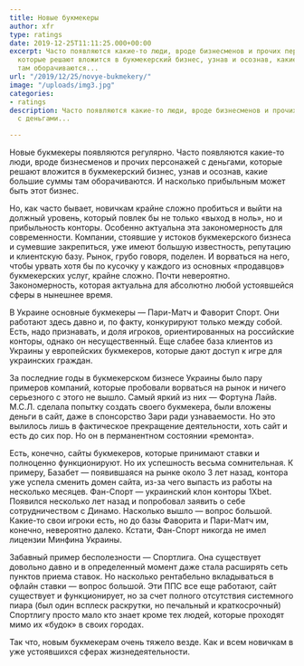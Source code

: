```yaml
---
title: Новые букмекеры
author: xfr
type: ratings
date: 2019-12-25T11:11:25.000+00:00
excerpt: Часто появляются какие-то люди, вроде бизнесменов и прочих персонажей с деньгами,
  которые решают вложится в букмекерский бизнес, узнав и осознав, какие большие суммы
  там оборачиваются...
url: "/2019/12/25/novye-bukmekery/"
image: "/uploads/img3.jpg"
categories:
- ratings
description: Часто появляются какие-то люди, вроде бизнесменов и прочих персонажей
  с деньгами...

---
```

Новые букмекеры появляются регулярно. Часто появляются какие-то люди, вроде бизнесменов и прочих персонажей с деньгами, которые решают вложится в букмекерский бизнес, узнав и осознав, какие большие суммы там оборачиваются. И насколько прибыльным может быть этот бизнес.

Но, как часто бывает, новичкам крайне сложно пробиться и выйти на должный уровень, который повлек бы не только «выход в ноль», но и прибыльность конторы. Особенно актуальна эта закономерность для современности. Компании, стоявшие у истоков букмекерского бизнеса и сумевшие закрепиться, уже имеют большую известность, репутацию и клиентскую базу. Рынок, грубо говоря, поделен. И ворваться на него, чтобы урвать хотя бы по кусочку у каждого из основных «продавцов» букмекерских услуг, крайне сложно. Почти невероятно. Закономерность, которая актуальна для абсолютно любой устоявшейся сферы в нынешнее время.

В Украине основные букмекеры &#8212; Пари-Матч и Фаворит Спорт. Они работают здесь давно и, по факту, конкурируют только между собой. Есть, надо признавать, и доля игроков, ориентированных на российские конторы, однако он несущественный. Еще слабее база клиентов из Украины у европейских букмекеров, которые дают доступ к игре для украинских граждан.

За последние годы в букмекерском бизнесе Украины было пару примеров компаний, которые пробовали ворваться на рынок и ничего серьезного с этого не вышло. Самый яркий из них &#8212; Фортуна Лайв. М.С.Л. сделала попытку создать своего букмекера, были вложены деньги в сайт, даже в спонсорство Зари ради узнаваемости. Но это вылилось лишь в фактическое прекращение деятельности, хоть сайт и есть до сих пор. Но он в перманентном состоянии «ремонта».

Есть, конечно, сайты букмекеров, которые принимают ставки и полноценно функционируют. Но их успешность весьма сомнительная. К примеру, Базабет &#8212; появившаяся на рынке около 3 лет назад, контора уже успела сменить домен сайта, из-за чего выпасть из работы на несколько месяцев. Фан-Спорт &#8212; украинский клон конторы 1Xbet. Появился несколько лет назад и попробовал заявить о себе сотрудничеством с Динамо. Насколько вышло &#8212; вопрос большой. Какие-то свои игроки есть, но до базы Фаворита и Пари-Матч им, конечно, невероятно далеко. Кстати, Фан-Спорт никогда не имел лицензии Минфина Украины.

Забавный пример бесполезности &#8212; Спортлига. Она существует довольно давно и в определенный момент даже стала расширять сеть пунктов приема ставок. Но насколько рентабельно вкладываться в офлайн ставки &#8212; вопрос большой. Эти ППС все еще работают, сайт существует и функционирует, но за счет полного отсутствия системного пиара (был один всплеск раскрутки, но печальный и краткосрочный) Спортлигу просто мало кто знает кроме тех людей, которые проходят мимо их «будок» в своих городах.

Так что, новым букмекерам очень тяжело везде. Как и всем новичкам в уже устоявшихся сферах жизнедеятельности.